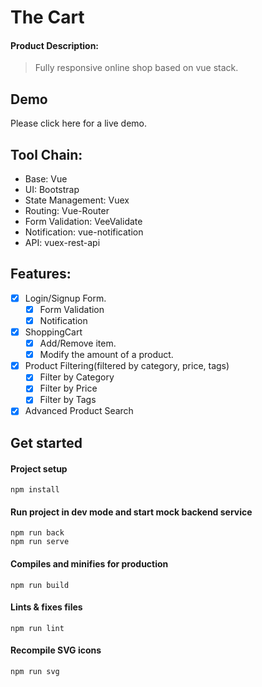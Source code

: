 # The Cart

#### Product Description:

> Fully responsive online shop based on vue stack.

## Demo

Please click here for a live demo.

## Tool Chain:

- Base: Vue
- UI: Bootstrap
- State Management: Vuex
- Routing: Vue-Router
- Form Validation: VeeValidate
- Notification: vue-notification
- API: vuex-rest-api

## Features:

- [x] Login/Signup Form. 
    - [x] Form Validation
    - [x] Notification
- [x] ShoppingCart
    - [x] Add/Remove item.
    - [x] Modify the amount of a product.
- [x] Product Filtering(filtered by category, price, tags)
    - [x] Filter by Category
    - [x] Filter by Price
    - [x] Filter by Tags
- [x] Advanced Product Search

## Get started

#### Project setup

```
npm install
```

#### Run project in dev mode and start mock backend service

```
npm run back
npm run serve
```

#### Compiles and minifies for production

```
npm run build
```

#### Lints & fixes files

```
npm run lint
```

#### Recompile SVG icons

```
npm run svg
```

